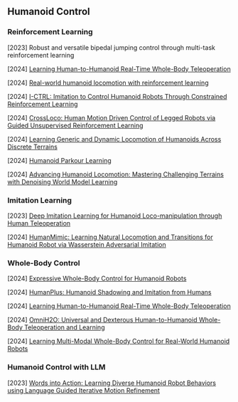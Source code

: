 ## Humanoid Control

### Reinforcement Learning

[2023] Robust and versatile bipedal jumping control through multi-task reinforcement learning

[2024] [Learning Human-to-Humanoid Real-Time Whole-Body Teleoperation](https://arxiv.org/abs/2403.04436)

[2024] [Real-world humanoid locomotion with reinforcement learning](https://arxiv.org/abs/2303.03381v2)

[2024] [I-CTRL: Imitation to Control Humanoid Robots Through Constrained Reinforcement Learning](https://arxiv.org/abs/2405.08726)

[2024] [CrossLoco: Human Motion Driven Control of Legged Robots via Guided Unsupervised Reinforcement Learning](https://arxiv.org/abs/2309.17046)

[2024] [Learning Generic and Dynamic Locomotion of Humanoids Across Discrete Terrains](https://arxiv.org/abs/2405.17227)

[2024] [Humanoid Parkour Learning](https://arxiv.org/abs/2406.10759)

[2024] [Advancing Humanoid Locomotion: Mastering Challenging Terrains with Denoising World Model Learning](https://enriquecoronadozu.github.io/rssproceedings2024/rss20/p058.pdf)



### Imitation Learning

[2023] [Deep Imitation Learning for Humanoid Loco-manipulation through Human Teleoperation](https://arxiv.org/abs/2309.01952)

[2024] [HumanMimic: Learning Natural Locomotion and Transitions for Humanoid Robot via Wasserstein Adversarial Imitation](https://arxiv.org/abs/2309.14225)



### Whole-Body Control

[2024] [Expressive Whole-Body Control for Humanoid Robots](https://arxiv.org/abs/2402.16796)

[2024] [HumanPlus: Humanoid Shadowing and Imitation from Humans](https://humanoid-ai.github.io/)

[2024] [Learning Human-to-Humanoid Real-Time Whole-Body Teleoperation](https://arxiv.org/abs/2403.04436)

[2024] [OmniH2O: Universal and Dexterous Human-to-Humanoid Whole-Body Teleoperation and Learning](https://arxiv.org/abs/2406.08858)

[2024] [Learning Multi-Modal Whole-Body Control for Real-World Humanoid Robots](https://masked-humanoid.github.io/mhc/)



### Humanoid Control with LLM

[2023] [Words into Action: Learning Diverse Humanoid Robot Behaviors using Language Guided Iterative Motion Refinement](https://arxiv.org/abs/2310.06226)

